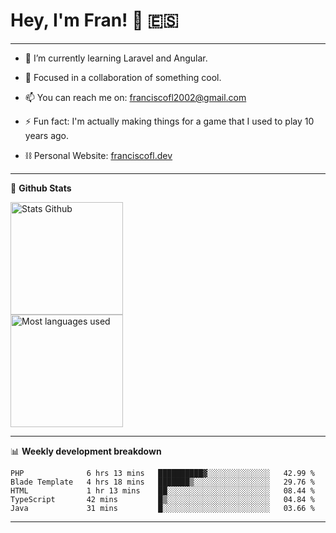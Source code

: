# Hey, I'm Fran! 👋 :es:

-------

- 🌱 I’m currently learning Laravel and Angular.

- 👯 Focused in a collaboration of something cool.

- 📫 You can reach me on: franciscofl2002@gmail.com

- ⚡ Fun fact: I'm actually making things for a game that I used to play 10 years ago.

- ⛓  Personal Website: [franciscofl.dev](https://www.franciscofl.dev/)

-------

📝 **Github Stats**


<div align="left">
  <img height="180em" src="https://github-readme-stats.vercel.app/api?username=franciscofl12&count_private=true&show_icons=true&theme=dracula&bg_color=-45deg,282A36,3D3344" alt="Stats Github"/>
  <br>
  <img height="180em" src="https://github-readme-stats.vercel.app/api/top-langs/?username=franciscofl12&count_private&theme=dracula&bg_color=-45deg,282A36,3D3344&layout=compact&langs_count=6" alt="Most languages used"/>
</div>

-------

📊 **Weekly development breakdown**


<!--START_SECTION:waka-->
```text
PHP              6 hrs 13 mins   ██████████▓░░░░░░░░░░░░░░   42.99 % 
Blade Template   4 hrs 18 mins   ███████▒░░░░░░░░░░░░░░░░░   29.76 % 
HTML             1 hr 13 mins    ██░░░░░░░░░░░░░░░░░░░░░░░   08.44 % 
TypeScript       42 mins         █▒░░░░░░░░░░░░░░░░░░░░░░░   04.84 % 
Java             31 mins         █░░░░░░░░░░░░░░░░░░░░░░░░   03.66 % 
```
<!--END_SECTION:waka-->

-------

